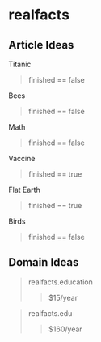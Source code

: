 # realfacts
## **Article Ideas**


Titanic 

>finished == false



Bees 

>finished == false



Math

>finished == false



Vaccine 

>finished == true



Flat Earth 

>finished == true



Birds 

>finished == false

## **Domain Ideas**

>realfacts.education 
>>$15/year

>realfacts.edu
>>$160/year

